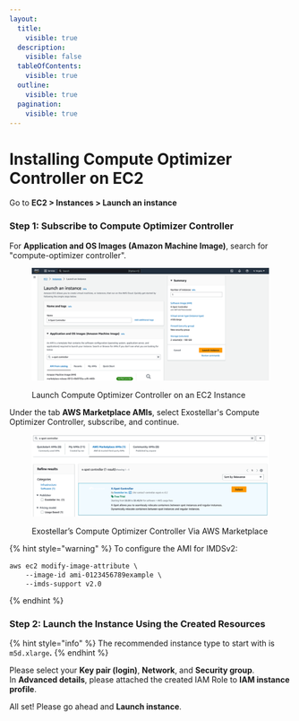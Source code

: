 ```yaml
---
layout:
  title:
    visible: true
  description:
    visible: false
  tableOfContents:
    visible: true
  outline:
    visible: true
  pagination:
    visible: true
---
```


# Installing Compute Optimizer Controller on EC2

Go to **EC2 > Instances > Launch an instance**

### Step 1: Subscribe to Compute Optimizer Controller <a href="#step-1-subscribe-to-compute-optimizer-controller" id="step-1-subscribe-to-compute-optimizer-controller"></a>

For **Application and OS Images (Amazon Machine Image)**, search for "compute-optimizer controller".

<figure><img src="../../.gitbook/assets/image (3).png" alt=""><figcaption><p>Launch Compute Optimizer Controller on an EC2 Instance</p></figcaption></figure>

Under the tab **AWS Marketplace AMIs**, select Exostellar's Compute Optimizer Controller, subscribe, and continue.

<figure><img src="../../.gitbook/assets/image (4).png" alt=""><figcaption><p>Exostellar’s Compute Optimizer Controller Via AWS Marketplace</p></figcaption></figure>

{% hint style="warning" %}
To configure the AMI for IMDSv2:

```
aws ec2 modify-image-attribute \
    --image-id ami-0123456789example \
    --imds-support v2.0
```
{% endhint %}

### Step 2: Launch the Instance Using the Created Resources <a href="#step-2-launch-the-instance-using-the-created-resources" id="step-2-launch-the-instance-using-the-created-resources"></a>

{% hint style="info" %}
The recommended instance type to start with is `m5d.xlarge`**.**
{% endhint %}

Please select your **Key pair (login)**, **Network**, and **Security group**.\
In **Advanced details**, please attached the created IAM Role to **IAM instance profile**.

All set! Please go ahead and **Launch instance**.
